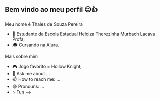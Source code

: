 ## Bem vindo ao meu perfil 😐👍

Meu nome é Thales de Souza Pereira

- 💼 Estudante da Escola Estadual Heloiza Therezinha Murbach Lacava Profa;
- 🎓 Cursando na Alura.

Mais sobre mim
- 🎮 Jogo favorito = Hollow Knight;
- 💬 Ask me about ...
- 📫 How to reach me: ...
- 😄 Pronouns: ...
- ⚡ Fun
-->

